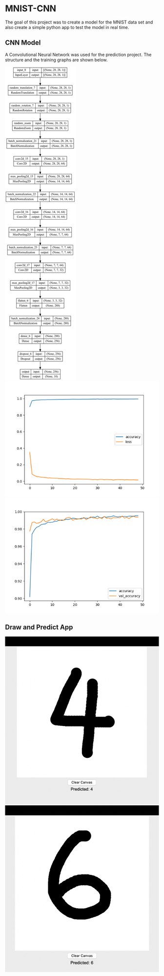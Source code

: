 # MNIST-CNN

The goal of this project was to create a model for the MNIST data set and also create a simple python app to test the model in real time. 

## CNN Model

A Convolutional Neural Network was used for the prediction project. The structure and the training graphs are shown below. 

![alt text](https://github.com/Ryusei97/MNIST-CNN/blob/main/my_model.png?raw=true)
![alt text](https://github.com/Ryusei97/MNIST-CNN/blob/main/accuracy_loss.png?raw=true)
![alt text](https://github.com/Ryusei97/MNIST-CNN/blob/main/accuracy_val_accuracy.png?raw=true)

## Draw and Predict App 

![alt text](https://github.com/Ryusei97/MNIST-CNN/blob/main/Demo1.png?raw=true)
![alt text](https://github.com/Ryusei97/MNIST-CNN/blob/main/Demo2.png?raw=true)
